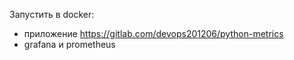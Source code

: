 Запустить в docker:
- приложение https://gitlab.com/devops201206/python-metrics
- grafana и prometheus
